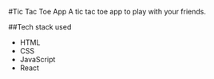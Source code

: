 #Tic Tac Toe App
A tic tac toe app to play with your friends.

##Tech stack used
- HTML
- CSS
- JavaScript
- React
